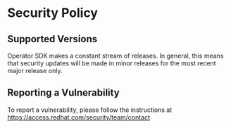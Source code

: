 # Security Policy

## Supported Versions

Operator SDK makes a constant stream of releases. In general, this means that security
updates will be made in minor releases for the most recent major release only.

## Reporting a Vulnerability

To report a vulnerability, please follow the instructions at
https://access.redhat.com/security/team/contact
